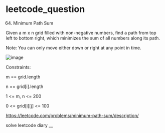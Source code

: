 # leetcode_question

64. Minimum Path Sum

Given a m x n grid filled with non-negative numbers, find a path from top left to bottom right, which minimizes the sum of all numbers along its path.

Note: You can only move either down or right at any point in time.

![image](https://user-images.githubusercontent.com/103315098/227826500-c0871791-1560-4c5d-a6ae-7ff27352d2b7.png)

Constraints:

m == grid.length

n == grid[i].length

1 <= m, n <= 200

0 <= grid[i][j] <= 100

https://leetcode.com/problems/minimum-path-sum/description/

solve leetcode diary
__
